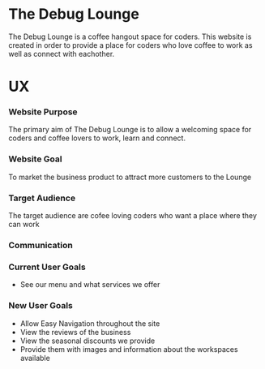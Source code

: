 # The Debug Lounge

The Debug Lounge is a coffee hangout space for coders. This website is created in order to provide a place for coders who love coffee to work as well as connect with eachother.


# UX


### Website Purpose

The primary aim of The Debug Lounge is to allow a welcoming space for coders and coffee lovers to work, learn and connect.

### Website Goal
To market the business product to attract more customers to the Lounge

### Target Audience
The target audience are cofee loving coders who want a place where they can work

### Communication


### Current User Goals
* See our menu and what services we offer

### New User Goals
* Allow Easy Navigation throughout the site
* View the reviews of the business
* View the seasonal discounts we provide
* Provide them with images and information about the workspaces available
